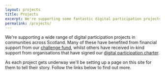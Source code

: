```yaml
---
layout: projects
title: Projects
excerpt: We're supporting some fantastic digital participation projects. Here are their stories.
permalink: /projects/
---
```


We're supporting a wide range of digital participation projects in communities across Scotland. Many of these have benefited from financial support from our [challenge fund](/resources/challenge-fund/), whilst others have received in-kind support from organisations that have signed our [digital participation charter](/charter/).

As each project gets underway we'll be setting up a page on this site for them to tell their story. Follow the links below to find out more.